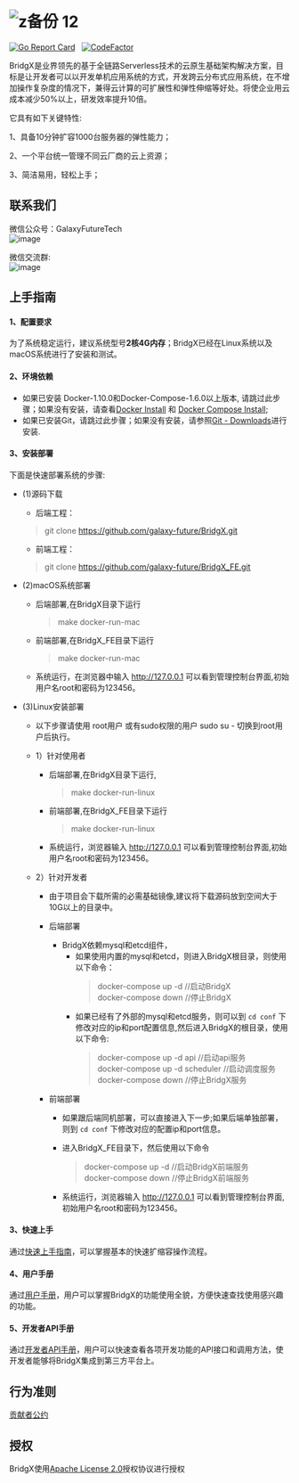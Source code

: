 ![z备份 12](https://user-images.githubusercontent.com/94337797/142638151-d38ff88d-e2ad-427d-bef5-2c0345557920.png)
======

[![Go Report Card](https://goreportcard.com/badge/github.com/galaxy-future/BridgX)](https://goreportcard.com/report/github.com/galaxy-future/BridgX) &nbsp;
[![CodeFactor](https://www.codefactor.io/repository/github/galaxy-future/bridgx/badge)](https://www.codefactor.io/repository/github/galaxy-future/bridgx)

BridgX是业界领先的基于全链路Serverless技术的云原生基础架构解决方案，目标是让开发者可以以开发单机应用系统的方式，开发跨云分布式应用系统，在不增加操作复杂度的情况下，兼得云计算的可扩展性和弹性伸缩等好处。将使企业用云成本减少50%以上，研发效率提升10倍。

它具有如下关键特性:

1、具备10分钟扩容1000台服务器的弹性能力；

2、一个平台统一管理不同云厂商的云上资源；

3、简洁易用，轻松上手；


联系我们
----

微信公众号：GalaxyFutureTech <br>
![image](https://user-images.githubusercontent.com/94337797/142592631-0bed59e6-7840-4c1c-870e-13dd9edd0c9b.png)

微信交流群:<br>
![image](https://user-images.githubusercontent.com/94337797/144010978-0fc51458-e03f-47c2-bae4-0745841b84f3.png)



上手指南
----
#### 1、配置要求  
为了系统稳定运行，建议系统型号**2核4G内存**；BridgX已经在Linux系统以及macOS系统进行了安装和测试。


#### 2、环境依赖
- 如果已安装 Docker-1.10.0和Docker-Compose-1.6.0以上版本, 请跳过此步骤；如果没有安装，请查看[Docker Install](https://www.docker.com/products/container-runtime) 和 [Docker Compose Install](https://docs.docker.com/compose/install/);
- 如果已安装Git，请跳过此步骤；如果没有安装，请参照[Git - Downloads](https://git-scm.com/downloads)进行安装.


#### 3、安装部署  
下面是快速部署系统的步骤:

* (1)源码下载
  - 后端工程：
  > git clone https://github.com/galaxy-future/BridgX.git
  - 前端工程：
  > git clone https://github.com/galaxy-future/BridgX_FE.git

* (2)macOS系统部署
  - 后端部署,在BridgX目录下运行
    > make docker-run-mac
  - 前端部署,在BridgX_FE目录下运行
    > make docker-run-mac
   
  - 系统运行，在浏览器中输入 http://127.0.0.1 可以看到管理控制台界面,初始用户名root和密码为123456。

* (3)Linux安装部署
  - 以下步骤请使用 root用户 或有sudo权限的用户 sudo su - 切换到root用户后执行。
  - 1）针对使用者
    - 后端部署,在BridgX目录下运行,
      > make docker-run-linux
    - 前端部署,在BridgX_FE目录下运行
      > make docker-run-linux
    - 系统运行，浏览器输入 http://127.0.0.1 可以看到管理控制台界面,初始用户名root和密码为123456。

  - 2）针对开发者
    - 由于项目会下载所需的必需基础镜像,建议将下载源码放到空间大于10G以上的目录中。
    - 后端部署
      - BridgX依赖mysql和etcd组件，
           - 如果使用内置的mysql和etcd，则进入BridgX根目录，则使用以下命令：            
             > docker-compose up -d    //启动BridgX <br>
             > docker-compose down    //停止BridgX  <br>
           - 如果已经有了外部的mysql和etcd服务，则可以到 `cd conf` 下修改对应的ip和port配置信息,然后进入BridgX的根目录，使用以下命令:
             > docker-compose up -d api    //启动api服务 <br>
             > docker-compose up -d scheduler //启动调度服务 <br>
             > docker-compose down     //停止BridgX服务

    - 前端部署
      - 如果跟后端同机部署，可以直接进入下一步;如果后端单独部署，则到 `cd conf` 下修改对应的配置ip和port信息。
      - 进入BridgX_FE目录下，然后使用以下命令
        > docker-compose up -d //启动BridgX前端服务 <br>
        > docker-compose down //停止BridgX前端服务  <br>

      - 系统运行，浏览器输入 http://127.0.0.1 可以看到管理控制台界面,初始用户名root和密码为123456。


    
#### 3、快速上手  
通过[快速上手指南](https://github.com/galaxy-future/BridgX/blob/master/docs/getting-started.md)，可以掌握基本的快速扩缩容操作流程。  


#### 4、用户手册  
通过[用户手册](https://github.com/galaxy-future/BridgX/blob/master/docs/user-manual.md)，用户可以掌握BridgX的功能使用全貌，方便快速查找使用感兴趣的功能。

#### 5、开发者API手册
通过[开发者API手册](https://github.com/galaxy-future/BridgX/blob/master/docs/developer_api.md)，用户可以快速查看各项开发功能的API接口和调用方法，使开发者能够将BridgX集成到第三方平台上。

行为准则
------
[贡献者公约](https://github.com/galaxy-future/BridgX/blob/master/CODE_OF_CONDUCT)

授权
-----

BridgX使用[Apache License 2.0](https://github.com/galaxy-future/BridgX/blob/master/LICENSE)授权协议进行授权
